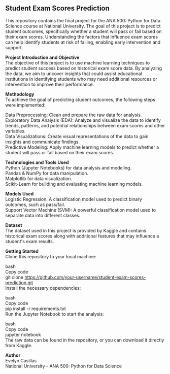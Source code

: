 ## Student Exam Scores Prediction  
This repository contains the final project for the ANA 500: Python for Data Science course at National University. The goal of this project is to predict student outcomes, specifically whether a student will pass or fail based on their exam scores. Understanding the factors that influence exam scores can help identify students at risk of failing, enabling early intervention and support.

**Project Introduction and Objective**  
The objective of this project is to use machine learning techniques to predict student success based on historical exam score data. By analyzing the data, we aim to uncover insights that could assist educational institutions in identifying students who may need additional resources or intervention to improve their performance.

**Methodology**  
To achieve the goal of predicting student outcomes, the following steps were implemented:

Data Preprocessing: Clean and prepare the raw data for analysis.  
Exploratory Data Analysis (EDA): Analyze and visualize the data to identify trends, patterns, and potential relationships between exam scores and other variables.  
Data Visualizations: Create visual representations of the data to gain insights and communicate findings.  
Predictive Modeling: Apply machine learning models to predict whether a student will pass or fail based on their exam scores.  

**Technologies and Tools Used**  
Python (Jupyter Notebooks) for data analysis and modeling.  
Pandas & NumPy for data manipulation.  
Matplotlib for data visualization.  
Scikit-Learn for building and evaluating machine learning models.  

**Models Used**  
Logistic Regression: A classification model used to predict binary outcomes, such as pass/fail.  
Support Vector Machine (SVM): A powerful classification model used to separate data into different classes.  

**Dataset**  
The dataset used in this project is provided by Kaggle and contains historical exam scores along with additional features that may influence a student's exam results.

**Getting Started**  
Clone this repository to your local machine:

bash  
Copy code  
git clone https://github.com/your-username/student-exam-scores-prediction.git  
Install the necessary dependencies:  

bash  
Copy code  
pip install -r requirements.txt  
Run the Jupyter Notebook to start the analysis:  

bash  
Copy code  
jupyter notebook  
The raw data can be found in the repository, or you can download it directly from Kaggle.  

**Author**  
Evelyn Casillas  
National University - ANA 500: Python for Data Science
